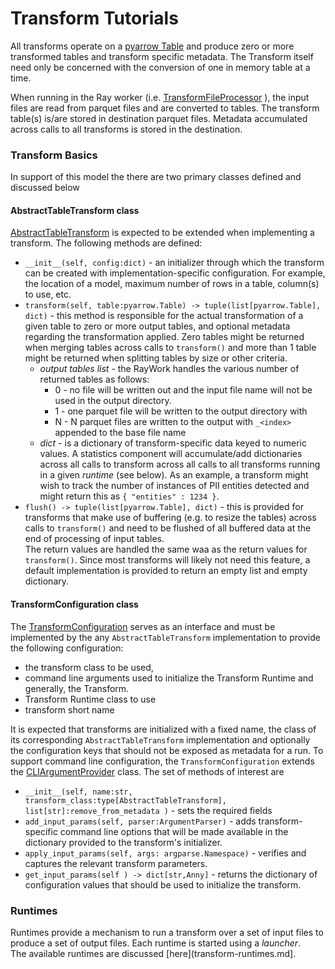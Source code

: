 # Transform Tutorials

All transforms operate on a [pyarrow Table](https://arrow.apache.org/docs/python/generated/pyarrow.Table.html)
and produce zero or more transformed tables and transform specific metadata.
The Transform itself need only be concerned with the conversion of one in memory table at a time.  

When running in the Ray worker (i.e. [TransformFileProcessor](../ray/src/data_processing/runtime/ray/transform_file_processor.py) ), the input
files are read from parquet files and are converted to tables. The transform table(s) is/are stored in destination parquet files.
Metadata accumulated across calls to all transforms is stored in the destination.

### Transform Basics
In support of this model the there are two primary classes
defined and discussed below

#### AbstractTableTransform class
[AbstractTableTransform](../ray/src/data_processing/transform/table_transform.py) 
is expected to be extended when implementing a transform.
The following methods are defined:

* ```__init__(self, config:dict)``` - an initializer through which the transform can be created 
with implementation-specific configuration.  For example, the location of a model, maximum number of
rows in a table, column(s) to use, etc. 
* ```transform(self, table:pyarrow.Table) -> tuple(list[pyarrow.Table], dict)``` - this method is responsible
for the actual transformation of a given table to zero or more output tables, and optional 
metadata regarding the transformation applied.  Zero tables might be returned when
merging tables across calls to `transform()` and more than 1 table might be returned
when splitting tables by size or other criteria.
  * _output tables list_ - the RayWork handles the various number of returned tables as follows: 
    * 0 - no file will be written out and the input file name will not be used in the output directory.
    * 1 - one parquet file will be written to the output directory with 
    * N - N parquet files are written to the output with `_<index>` appended to the base file name
  * _dict_ - is a dictionary of transform-specific data keyed to numeric values.  A statistics component will
         accumulate/add dictionaries across all calls to transform across all calls to all transforms running
         in a given _runtime_ (see below). As an example, a
         transform might wish to track the number of instances of PII entities detected and might return 
         this as `{ "entities" : 1234 }`.
* ```flush() -> tuple(list[pyarrow.Table], dict)``` - this is provided for transforms that
make use of buffering (e.g. to resize the tables) across calls 
to `transform()` and need to be flushed of all buffered data at the end of processing of input tables.  
The return values are handled the same waa as the return values for `transform()`.  Since most transforms will likely
not need this feature, a default implementation is provided to return an empty list and empty dictionary.
 
#### TransformConfiguration class
The [TransformConfiguration](../ray/src/data_processing/runtime/runtime_configuration.py)
serves as an interface and must be implemented by the any `AbstractTableTransform`
implementation to provide the following configuration:

* the transform class to be used,
* command line arguments used to initialize the Transform Runtime and generally, the Transform.
* Transform Runtime class to use
* transform short name 

It is expected that transforms are initialized with a fixed name, the class of its corresponding
`AbstractTableTransform` implementation and optionally the configuration keys that should not
be exposed as metadata for a run.
To support command line configuration, the `TransformConfiguration` extends the
[CLIArgumentProvider](../ray/src/data_processing/utils/cli_utils.py) class.
The set of methods of interest are

* ```__init__(self, name:str, transform_class:type[AbstractTableTransform], list[str]:remove_from_metadata )``` - sets the required fields
* ```add_input_params(self, parser:ArgumentParser)``` - adds transform-specific command line options that will
be made available in the dictionary provided to the transform's initializer.
* ```apply_input_params(self, args: argparse.Namespace)``` - verifies  and captures the relevant transform parameters.
* ```get_input_params(self ) -> dict[str,Anny]``` - returns the dictionary of configuration values that
should be used to initialize the transform.

### Runtimes
Runtimes provide a mechanism to run a transform over a set of input files to produce a set of
output files.  Each runtime is started using a _launcher_.  
The available runtimes are discussed [here](transform-runtimes.md].
